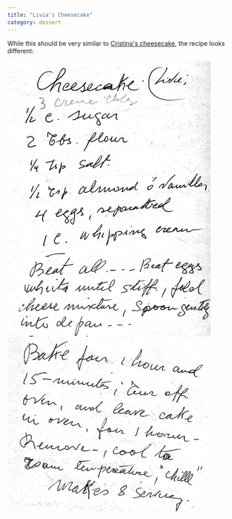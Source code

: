 ```yaml
---
title: "Livia's Cheesecake"
category: dessert
---
```


While this should be very similar to [Cristina's cheesecake](/recipes/cheesecake), the recipe looks different:

![](/images/recipe-cheesecake-livia.jpg)

